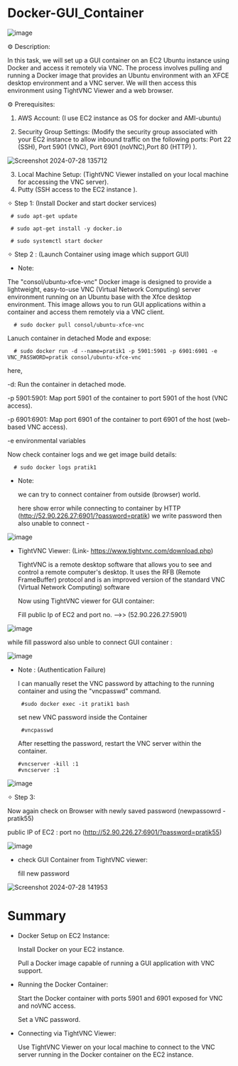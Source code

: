 # Docker-GUI_Container

![image](https://github.com/user-attachments/assets/9a7633b6-6dc7-4a67-b566-2e3f2b47f46e)


⚙️ Description:

 In this task, we will set up a GUI container on an EC2 Ubuntu instance using Docker and access it remotely via VNC.
 The process involves pulling and running a Docker image that provides an Ubuntu environment 
 with an XFCE desktop environment and a VNC server. We will then access this environment using TightVNC Viewer and a web browser.
 
⚙️ Prerequisites:
 1. AWS Account: (I use EC2 instance as OS for docker and AMI-ubuntu)
    
 2. Security Group Settings:
     (Modify the security group associated with your EC2 instance to allow inbound traffic on the following ports:
     Port 22 (SSH), Port 5901 (VNC), Port 6901 (noVNC),Port 80 (HTTP) ).
    
   ![Screenshot 2024-07-28 135712](https://github.com/user-attachments/assets/c0da6b3b-4739-40a0-9327-c3e490670d37)

 3. Local Machine Setup:
  (TightVNC Viewer installed on your local machine for accessing the VNC server).
 4. Putty (SSH access to the EC2 instance ).

✧ Step 1: (Install Docker and start docker services)
 

     # sudo apt-get update
     
     # sudo apt-get install -y docker.io
     
     # sudo systemctl start docker 


✧ Step 2 : (Launch Container using image which support GUI)

- Note:
  
 The "consol/ubuntu-xfce-vnc" Docker image is designed to provide a lightweight, easy-to-use VNC (Virtual Network Computing) 
 server environment running on an Ubuntu base with the Xfce desktop environment. This image allows you to run GUI applications 
 within a container and access them remotely via a VNC client.

      # sudo docker pull consol/ubuntu-xfce-vnc

Lanuch container in detached Mode and expose:

      # sudo docker run -d --name=pratik1 -p 5901:5901 -p 6901:6901 -e VNC_PASSWORD=pratik consol/ubuntu-xfce-vnc

 here,
 
 -d: Run the container in detached mode.
    
 -p 5901:5901: Map port 5901 of the container to port 5901 of the host (VNC access).
    
 -p 6901:6901: Map port 6901 of the container to port 6901 of the host (web-based VNC access).

 -e environmental variables 
    
Now check container logs and we get image build details:

      # sudo docker logs pratik1

- Note:
    
  we can try to connect container from outside (browser) world.

  here show error while connecting to container by HTTP (http://52.90.226.27:6901/?password=pratik) we write password then also unable to connect -

![image](https://github.com/user-attachments/assets/070c9471-cc3c-4b4a-8d72-2ecea5747da7)


- TightVNC Viewer: (Link- https://www.tightvnc.com/download.php)
  
  TightVNC is a remote desktop software that allows you to see and control a remote computer's desktop. It uses the RFB (Remote FrameBuffer) protocol
  and is an improved version of the standard VNC (Virtual Network Computing) software


  Now using TightVNC viewer for GUI container:

  Fill public Ip of EC2 and port no. -->> (52.90.226.27:5901)

![image](https://github.com/user-attachments/assets/99d21477-3f4d-4623-a5cd-3ad9783d029a)

  while fill password also unble to connect GUI container :

![image](https://github.com/user-attachments/assets/95bf9c5d-c26a-4136-87bd-49982e444545)



 - Note : (Authentication Failure)
   
   I can manually reset the VNC password by attaching to the running container and using the "vncpasswd" command.

        #sudo docker exec -it pratik1 bash

   set new VNC password inside the Container

        #vncpasswd

   After resetting the password, restart the VNC server within the container.

       #vncserver -kill :1
       #vncserver :1

![image](https://github.com/user-attachments/assets/7373b6c0-08be-4bae-9c53-6a6002dd785c)


✧ Step 3:
  
  Now again check on Browser with newly saved password (newpassowrd - pratik55)

  public IP of EC2 : port no (http://52.90.226.27:6901/?password=pratik55)

![image](https://github.com/user-attachments/assets/ff95071c-e1d4-4279-a63e-a0788b8526f8)


- check GUI Container from TightVNC viewer:

  fill new password 

![Screenshot 2024-07-28 141953](https://github.com/user-attachments/assets/b95063a9-2775-44f1-839e-8d143c3545e3)

    
# Summary 

- Docker Setup on EC2 Instance:

  Install Docker on your EC2 instance.
  
  Pull a Docker image capable of running a GUI application with VNC support.
  
- Running the Docker Container:

  Start the Docker container with ports 5901 and 6901 exposed for VNC and noVNC access.
 
  Set a VNC password.
 
- Connecting via TightVNC Viewer:

  Use TightVNC Viewer on your local machine to connect to the VNC server running in the Docker container on the EC2 instance.


